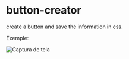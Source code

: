 # button-creator
create a button and save the information in css.

Exemple:

![Captura de tela ](https://user-images.githubusercontent.com/105306316/205098061-2af4b5f8-6eaf-4eda-8d98-7b1f34ad8fa5.png)

